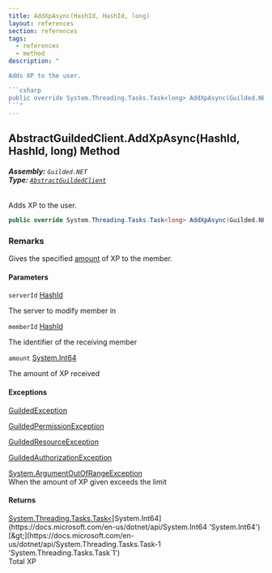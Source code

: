 ```yaml
---
title: AddXpAsync(HashId, HashId, long)
layout: references
section: references
tags:
  - references
  - method
description: "

Adds XP to the user.

```csharp
public override System.Threading.Tasks.Task<long> AddXpAsync(Guilded.NET.Base.HashId serverId, Guilded.NET.Base.HashId memberId, long amount);
```"
---
```


## AbstractGuildedClient.AddXpAsync(HashId, HashId, long) Method
###### **Assembly:** `Guilded.NET`<br/>**Type:** [`AbstractGuildedClient`](AbstractGuildedClient 'Guilded.NET.AbstractGuildedClient')

Adds XP to the user.

```csharp
public override System.Threading.Tasks.Task<long> AddXpAsync(Guilded.NET.Base.HashId serverId, Guilded.NET.Base.HashId memberId, long amount);
```

### Remarks
  
Gives the specified [amount](AbstractGuildedClient.AddXpAsync(HashId,HashId,long)#Guilded.NET.AbstractGuildedClient.AddXpAsync(Guilded.NET.Base.HashId,Guilded.NET.Base.HashId,long).amount 'Guilded.NET.AbstractGuildedClient.AddXpAsync(Guilded.NET.Base.HashId, Guilded.NET.Base.HashId, long).amount') of XP to the member.
#### Parameters

<a name='Guilded.NET.AbstractGuildedClient.AddXpAsync(Guilded.NET.Base.HashId,Guilded.NET.Base.HashId,long).serverId'></a>

`serverId` [HashId](HashId 'Guilded.NET.Base.HashId')

The server to modify member in

<a name='Guilded.NET.AbstractGuildedClient.AddXpAsync(Guilded.NET.Base.HashId,Guilded.NET.Base.HashId,long).memberId'></a>

`memberId` [HashId](HashId 'Guilded.NET.Base.HashId')

The identifier of the receiving member

<a name='Guilded.NET.AbstractGuildedClient.AddXpAsync(Guilded.NET.Base.HashId,Guilded.NET.Base.HashId,long).amount'></a>

`amount` [System.Int64](https://docs.microsoft.com/en-us/dotnet/api/System.Int64 'System.Int64')

The amount of XP received

#### Exceptions

[GuildedException](GuildedException 'Guilded.NET.Base.GuildedException')

[GuildedPermissionException](GuildedPermissionException 'Guilded.NET.Base.GuildedPermissionException')

[GuildedResourceException](GuildedResourceException 'Guilded.NET.Base.GuildedResourceException')

[GuildedAuthorizationException](GuildedAuthorizationException 'Guilded.NET.Base.GuildedAuthorizationException')

[System.ArgumentOutOfRangeException](https://docs.microsoft.com/en-us/dotnet/api/System.ArgumentOutOfRangeException 'System.ArgumentOutOfRangeException')  
When the amount of XP given exceeds the limit

#### Returns
[System.Threading.Tasks.Task&lt;](https://docs.microsoft.com/en-us/dotnet/api/System.Threading.Tasks.Task-1 'System.Threading.Tasks.Task`1')[System.Int64](https://docs.microsoft.com/en-us/dotnet/api/System.Int64 'System.Int64')[&gt;](https://docs.microsoft.com/en-us/dotnet/api/System.Threading.Tasks.Task-1 'System.Threading.Tasks.Task`1')  
Total XP